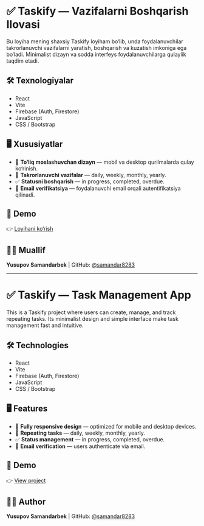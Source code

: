 # ✅ Taskify — Vazifalarni Boshqarish Ilovasi

Bu loyiha mening shaxsiy Taskify loyiham bo‘lib, unda foydalanuvchilar takrorlanuvchi vazifalarni yaratish, boshqarish va kuzatish imkoniga ega bo‘ladi. Minimalist dizayn va sodda interfeys foydalanuvchilarga qulaylik taqdim etadi.

## 🛠 Texnologiyalar

- React
- Vite
- Firebase (Auth, Firestore)
- JavaScript
- CSS / Bootstrap

## 🖥 Xususiyatlar

- 📱 **To‘liq moslashuvchan dizayn** — mobil va desktop qurilmalarda qulay ko‘rinish.  
- 🔁 **Takrorlanuvchi vazifalar** — daily, weekly, monthly, yearly.  
- ✅ **Statusni boshqarish** — in progress, completed, overdue.  
- 🔔 **Email verifikatsiya** — foydalanuvchi email orqali autentifikatsiya qilinadi.

## 🔗 Demo

👉 [Loyihani ko‘rish](https://github.com/samandar8283/taskify)

## 👨‍💻 Muallif

**Yusupov Samandarbek** | GitHub: [@samandar8283](https://github.com/samandar8283)

---

# ✅ Taskify — Task Management App

This is a Taskify project where users can create, manage, and track repeating tasks. Its minimalist design and simple interface make task management fast and intuitive.

## 🛠 Technologies

- React
- Vite
- Firebase (Auth, Firestore)
- JavaScript
- CSS / Bootstrap

## 🖥 Features

- 📱 **Fully responsive design** — optimized for mobile and desktop devices.  
- 🔁 **Repeating tasks** — daily, weekly, monthly, yearly.  
- ✅ **Status management** — in progress, completed, overdue.  
- 🔔 **Email verification** — users authenticate via email.

## 🔗 Demo

👉 [View project](https://github.com/samandar8283/taskify)

## 👨‍💻 Author

**Yusupov Samandarbek** | GitHub: [@samandar8283](https://github.com/samandar8283)